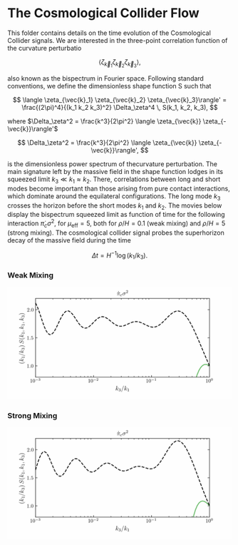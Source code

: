 # The Cosmological Collider Flow

This folder contains details on the time evolution of the Cosmological Collider signals. We are interested in the three-point correlation function of the curvature perturbatio

$$
\langle \zeta_{\vec{k}_1} \zeta_{\vec{k}_2} \zeta_{\vec{k}_3}\rangle,
$$

also known as the bispectrum in Fourier space. Following standard conventions, we define the dimensionless shape function S such that 

$$
\langle \zeta_{\vec{k}_1} \zeta_{\vec{k}_2} \zeta_{\vec{k}_3}\rangle' = \frac{(2\pi)^4}{(k_1 k_2 k_3)^2} \Delta_\zeta^4 \, S(k_1, k_2, k_3),
$$

where $\Delta_\zeta^2 = \frac{k^3}{2\pi^2} \langle \zeta_{\vec{k}} \zeta_{-\vec{k}}\rangle'$

$$
\Delta_\zeta^2 = \frac{k^3}{2\pi^2} \langle \zeta_{\vec{k}} \zeta_{-\vec{k}}\rangle',
$$

is the dimensionless power spectrum of thecurvature perturbation. The main signature left by the massive field in the shape function lodges in its squeezed limit $k_3 \ll k_1 \approx k_2$. There, correlations between long and short modes become important than those arising from pure contact interactions, which dominate around the equilateral configurations. The long mode $k_3$ crosses the horizon before the short modes $k_1$ and $k_2$. The movies below display the bispectrum squeezed limit as function of time for the following interaction $\dot{\pi}_c \sigma^2$, for $\mu_{\mathrm{eff}} = 5$, both for $\rho/H = 0.1$ (weak mixing) and $\rho/H = 5$ (strong mixing). The cosmological collider signal probes the superhorizon decay of the massive field during the time 

$$
\Delta t = H^{-1} \log (k_1/k_3).
$$


### Weak Mixing

<p align="center">
  <img src="CosmologicalColliderFlow_WeakMixing.gif">
</p>

### Strong Mixing

<p align="center">
  <img src="CosmologicalColliderFlow_StrongMixing.gif">
</p>
